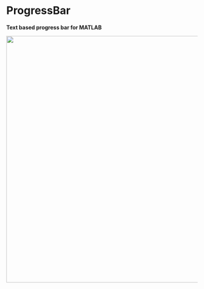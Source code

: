 # ProgressBar

**Text based progress bar for MATLAB**

<img width="650" src="https://user-images.githubusercontent.com/93251045/204430751-197f5593-cbd0-4550-b8d1-6ad7cdc4020a.png"> 
